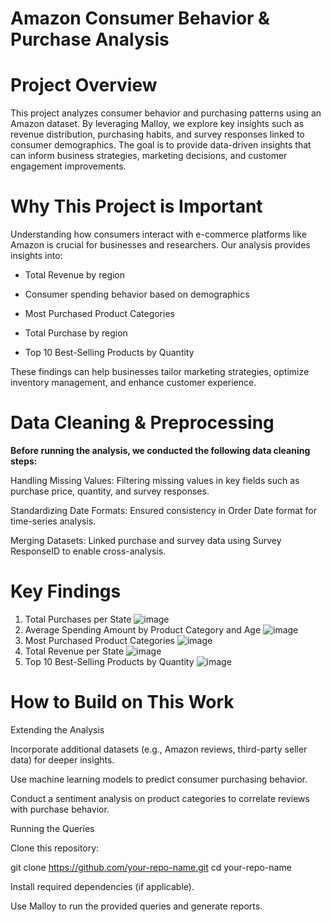 # Amazon Consumer Behavior & Purchase Analysis

# Project Overview

This project analyzes consumer behavior and purchasing patterns using an Amazon dataset. By leveraging Malloy, we explore key insights such as revenue distribution, purchasing habits, and survey responses linked to consumer demographics. The goal is to provide data-driven insights that can inform business strategies, marketing decisions, and customer engagement improvements.

# Why This Project is Important

Understanding how consumers interact with e-commerce platforms like Amazon is crucial for businesses and researchers. Our analysis provides insights into:

* Total Revenue by region

* Consumer spending behavior based on demographics

* Most Purchased Product Categories
  
* Total Purchase by region

* Top 10 Best-Selling Products by Quantity

These findings can help businesses tailor marketing strategies, optimize inventory management, and enhance customer experience.

# Data Cleaning & Preprocessing

**Before running the analysis, we conducted the following data cleaning steps:**

Handling Missing Values: Filtering missing values in key fields such as purchase price, quantity, and survey responses.

Standardizing Date Formats: Ensured consistency in Order Date format for time-series analysis.

Merging Datasets: Linked purchase and survey data using Survey ResponseID to enable cross-analysis.

# Key Findings

1. Total Purchases per State
![image](https://github.com/user-attachments/assets/80fd4cc6-07ea-4163-85c4-d77418a0809a)
2. Average Spending Amount by Product Category and Age
![image](https://github.com/user-attachments/assets/42921ea6-5de2-4be5-a7c7-66101aa2c517)
3. Most Purchased Product Categories
![image](https://github.com/user-attachments/assets/17574f8a-9bf5-422a-b937-d1d89d0fcb8e)
4. Total Revenue per State
![image](https://github.com/user-attachments/assets/e16b93d7-658e-4a3e-ae59-6dcb9bc8fd7c)
5. Top 10 Best-Selling Products by Quantity
![image](https://github.com/user-attachments/assets/692c6a3a-d0fc-4623-8f0e-eeadd280faa2)


# How to Build on This Work

Extending the Analysis

Incorporate additional datasets (e.g., Amazon reviews, third-party seller data) for deeper insights.

Use machine learning models to predict consumer purchasing behavior.

Conduct a sentiment analysis on product categories to correlate reviews with purchase behavior.

Running the Queries

Clone this repository:

git clone https://github.com/your-repo-name.git
cd your-repo-name

Install required dependencies (if applicable).

Use Malloy to run the provided queries and generate reports.



